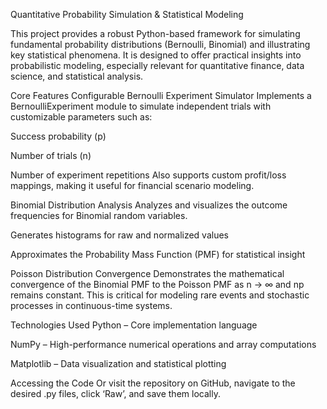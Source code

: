 Quantitative Probability Simulation & Statistical Modeling

This project provides a robust Python-based framework for simulating fundamental probability distributions (Bernoulli, Binomial) and illustrating key statistical phenomena. It is designed to offer practical insights into probabilistic modeling, especially relevant for quantitative finance, data science, and statistical analysis.

Core Features
Configurable Bernoulli Experiment Simulator
Implements a BernoulliExperiment module to simulate independent trials with customizable parameters such as:

Success probability (p)

Number of trials (n)

Number of experiment repetitions
Also supports custom profit/loss mappings, making it useful for financial scenario modeling.

Binomial Distribution Analysis
Analyzes and visualizes the outcome frequencies for Binomial random variables.

Generates histograms for raw and normalized values

Approximates the Probability Mass Function (PMF) for statistical insight

Poisson Distribution Convergence
Demonstrates the mathematical convergence of the Binomial PMF to the Poisson PMF as n → ∞ and np remains constant.
This is critical for modeling rare events and stochastic processes in continuous-time systems.

Technologies Used
Python – Core implementation language

NumPy – High-performance numerical operations and array computations

Matplotlib – Data visualization and statistical plotting

Accessing the Code
Or visit the repository on GitHub, navigate to the desired .py files, click ‘Raw’, and save them locally.
